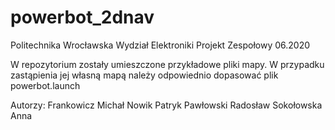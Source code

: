 # powerbot_2dnav

Politechnika Wrocławska
Wydział Elektroniki
Projekt Zespołowy
06.2020


W repozytorium zostały umieszczone przykładowe pliki mapy. W przypadku zastąpienia jej własną mapą należy odpowiednio dopasować plik powerbot.launch


Autorzy:
	Frankowicz Michał
	Nowik Patryk
	Pawłowski Radosław
	Sokołowska Anna
